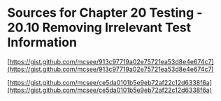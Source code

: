 # Sources for Chapter 20 Testing - 20.10 Removing Irrelevant Test Information


[https://gist.github.com/mcsee/913c97719a02e75721ea53d8e4e674c7](https://gist.github.com/mcsee/913c97719a02e75721ea53d8e4e674c7)

[https://gist.github.com/mcsee/ce5da0101b5e9eb72af22c12d6338f6a](https://gist.github.com/mcsee/ce5da0101b5e9eb72af22c12d6338f6a)
